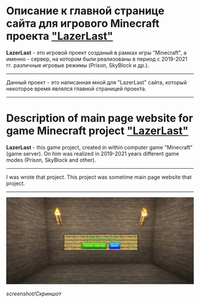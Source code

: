 # Описание к главной странице сайта для игрового Minecraft проекта ["LazerLast"](https://vk.com/lazerlast)

**LazerLast** - это игровой проект созданый в рамках игры "Minecraft", а именно - сервер, на котором были реализованы в период с 2019-2021 гг. различные игровые режимы (Prison, SkyBlock и др.).

---

Данный проект - это написанная мной для "LazerLast" сайта, который некоторое время являлся главной страницей проекта.

---

# Description of main page website for game Minecraft project ["LazerLast"](https://vk.com/lazerlast)

**LazerLast** - this game project, created in within computer game "Minecraft" (game server). On him was realized in 2019-2021 years different game modes (Prison, SkyBlock and other).

---

I was wrote that project. This project was sometime main page website that project.

---

![screenshot/Скриншот](./files/Screenshot.jpg)

*screenshot/Скриншот*
